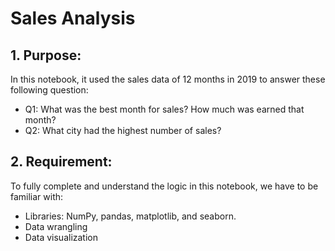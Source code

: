# Sales Analysis
## 1. Purpose:
In this notebook, it used the sales data of 12 months in 2019 to answer these following question:
- Q1: What was the best month for sales? How much was earned that month?
- Q2: What city had the highest number of sales?

## 2. Requirement:
To fully complete and understand the logic in this notebook, we have to be familiar with:
- Libraries: NumPy, pandas, matplotlib, and seaborn.
- Data wrangling
- Data visualization
 